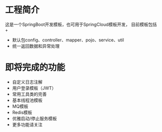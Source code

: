 # 工程简介
这是一个SpringBoot开发模板，也可用于SpringCloud模板开发， 目前模板包括
+ 
+ 默认包config、controller、mapper、pojo、service、util
+ 统一返回数据和异常处理


# 即将完成的功能

+ 自定义日志注解
+ 用户登录模板（JWT）
+ 常用工具类的完善
+ 基本线程池模板
+ MQ模板
+ Redis模板
+ 优雅启动/停止服务模板
+ 更多功能请关注